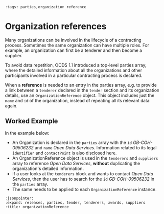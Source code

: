 ```{workedexample} Organization references
:tags: parties,organization_reference
```
# Organization references

Many organizations can be involved in the lifecycle of a contracting process. Sometimes the same organization can have multiple roles. For example, an organization can first be a tenderer and then become a supplier.

To avoid data repetition, OCDS 1.1 introduced a top-level parties array, where the detailed information about all the organizations and other participants involved in a particular contracting process is declared.

When a **reference** is needed to an entry in the parties array, e.g. to provide a link between a `tenderer` declared in the `tender` section and its organization details, use an `OrganizationReference` object. This object includes just the `name` and `id` of the organization, instead of repeating all its relevant data again.

## Worked Example

In the example below:

* An Organization is declared in the `parties` array with the `id` *GB-COH-09506232* and `name` *Open Data Services*. Information related to its legal `identifier` and `contactPoint` is also disclosed here.
* An OrganizationReference object is used in the `tenderers` and `suppliers` array to reference *Open Data Services*, **without** duplicating the organization's detailed information.
* If a user looks at the `tenderers` block and wants to contact *Open Data Services*, then the user has to search for the `id` *GB-COH-09506232* in the `parties` array.
* The same needs to be applied to each `OrganizationReference` instance.

```{jsoninclude} ../../examples/organization_reference.json
:jsonpointer:
:expand: releases, parties, tender, tenderers, awards, suppliers
:title: organizationReference
```
